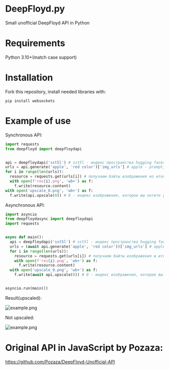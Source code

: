 # DeepFloyd.py
Small unofficial DeepFloyd API in Python

# Requirements
Python 3.10+(match case support)

# Installation
Fork this repository, install needed libraries with:
```
pip install websockets
```

# Example of use

Synchronous API:
```py
import requests
from deepfloyd import deepfloydapi


api = deepfloydapi('sst5l') # sst5l - индекс пространства hugging faces
urls = api.generate('apple', 'red color')['img_urls'] # apple - prompt, red color - negative prompt(необязателен)
for i in range(len(urls)):
  resource = requests.get(urls[i]) # получаем байты изображения из итогового url
  with open(f'res{i}.png', 'wb+') as f:
    f.write(resource.content)
with open('upscale_0.png', 'wb+') as f:
  f.write(api.upscale(0)) # 0 - индекс изображения, которое вы хотите увеличить
```

Asynchronous API:
```py
import asyncio
from deepfloydasync import deepfloydapi
import requests


async def main():
  api = deepfloydapi('sst5l') # sst5l - индекс пространства hugging faces
  urls = (await api.generate('apple', 'red color'))['img_urls'] # apple - prompt, red color - negative prompt(он необязателен)
  for i in range(len(urls)):
    resource = requests.get(urls[i]) # получаем байты изображения и итогового url
    with open(f'res{i}.png', 'wb+') as f:
      f.write(resource.content)
  with open('upscale_0.png', 'wb+') as f:
    f.write(await api.upscale(0)) # 0 - индекс изображения, которое вы хотите увеличить


asyncio.run(main())
```

Result(upscaled):

![example.png](https://i.imgur.com/yyV3u9s.png)


Not upscaled:

![example.png](https://i.imgur.com/PLpLdYO.png)


# Original API in JavaScript by Pozaza:
https://github.com/Pozaza/DeepFloyd-Unofficial-API
